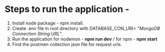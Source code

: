 
# Steps to run the application - 

1. Install node package - npm install.
2. Create .env file in root directory with DATABASE_CON_URI= "*MongoDB Connection String URL*".
3. Run the application 
    for nodemon - **npm run dev** / 
    for npm - **npm start**
4. Find the postmen collection json file for request urls.